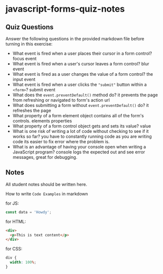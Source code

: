 # javascript-forms-quiz-notes

## Quiz Questions

Answer the following questions in the provided markdown file before turning in this exercise:

- What event is fired when a user places their cursor in a form control?
  focus event
- What event is fired when a user's cursor leaves a form control?
  blur event
- What event is fired as a user changes the value of a form control?
  the input event
- What event is fired when a user clicks the `"submit"` button within a `<form>`?
  submit event
- What does the `event.preventDefault()` method do?
  it prevents the page from refreshing or navigated to form's action url
- What does submitting a form without `event.preventDefault()` do?
  it refreshes the page
- What property of a form element object contains all of the form's controls.
  elements properties
- What property of a form control object gets and sets its value?
  value
- What is one risk of writing a lot of code without checking to see if it works so far?
  you have to constantly running code as you are writing code its easier to fix error where the problem is.
- What is an advantage of having your console open when writing a JavaScript program?
  console logs the expected out and see error messages, great for debugging.

## Notes

All student notes should be written here.

How to write `Code Examples` in markdown

for JS:

```javascript
const data = 'Howdy';
```

for HTML:

```html
<div>
  <p>This is text content</p>
</div>
```

for CSS:

```css
div {
  width: 100%;
}
```

